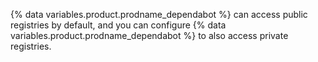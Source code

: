 {% data variables.product.prodname_dependabot %} can access public registries by default, and you can configure {% data variables.product.prodname_dependabot %} to also access private registries. 
